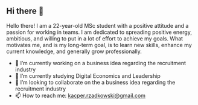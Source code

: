 ## Hi there 👋

Hello there! I am a 22-year-old MSc student with a positive attitude and a passion for working in teams. I am dedicated to spreading positive energy, ambitious, and willing to put in a lot of effort to achieve my goals. What motivates me, and is my long-term goal, is to learn new skills, enhance my current knowledge, and generally grow professionally.

- 🔭 I’m currently working on a business idea regarding the recruitment industry
- 🌱 I’m currently studying Digital Economics and Leadership 
- 👯 I’m looking to collaborate on the a business idea regarding the recruitment industry
- 📫 How to reach me: kacper.rzadkowski@gmail.com

<!--
**KacperRzadkowski/KacperRzadkowski** is a ✨ _special_ ✨ repository because its `README.md` (this file) appears on your GitHub profile.

Here are some ideas to get you started:

- 🔭 I’m currently working on ...
- 🌱 I’m currently learning ...
- 👯 I’m looking to collaborate on ...
- 🤔 I’m looking for help with ...
- 📫 How to reach me: ...
- ⚡ Fun fact: ...
-->
